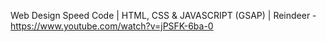 Web Design Speed Code | HTML, CSS & JAVASCRIPT (GSAP) | Reindeer - https://www.youtube.com/watch?v=jPSFK-6ba-0